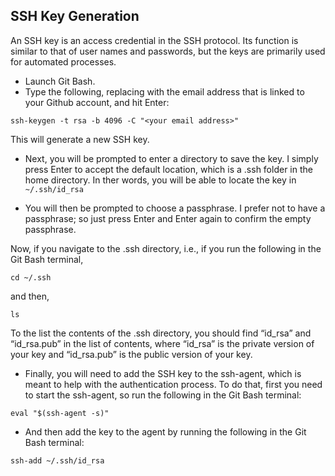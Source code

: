 ## SSH Key Generation

An SSH key is an access credential in the SSH protocol. Its function is similar to that of user names and passwords, but the keys are primarily used for automated processes.

- Launch Git Bash.
- Type the following, replacing <your email address> with the email address that is linked to your Github account, and hit Enter:

`ssh-keygen -t rsa -b 4096 -C "<your email address>"`

This will generate a new SSH key.

- Next, you will be prompted to enter a directory to save the key. I simply press Enter to accept the default location, which is a .ssh folder in the home directory. In ther words, you will be able to locate the key in `~/.ssh/id_rsa`

- You will then be prompted to choose a passphrase. I prefer not to have a passphrase; so just press Enter and Enter again to confirm the empty passphrase.

Now, if you navigate to the .ssh directory, i.e., if you run the following in the Git Bash terminal,

`cd ~/.ssh`

and then,

`ls`

To the list the contents of the .ssh directory, you should find “id_rsa” and “id_rsa.pub” in the list of contents, where “id_rsa” is the private version of your key and “id_rsa.pub” is the public version of your key.

- Finally, you will need to add the SSH key to the ssh-agent, which is meant to help with the authentication process. To do that, first you need to start the ssh-agent, so run the following in the Git Bash terminal:

`eval "$(ssh-agent -s)"`

- And then add the key to the agent by running the following in the Git Bash terminal:

`ssh-add ~/.ssh/id_rsa`
